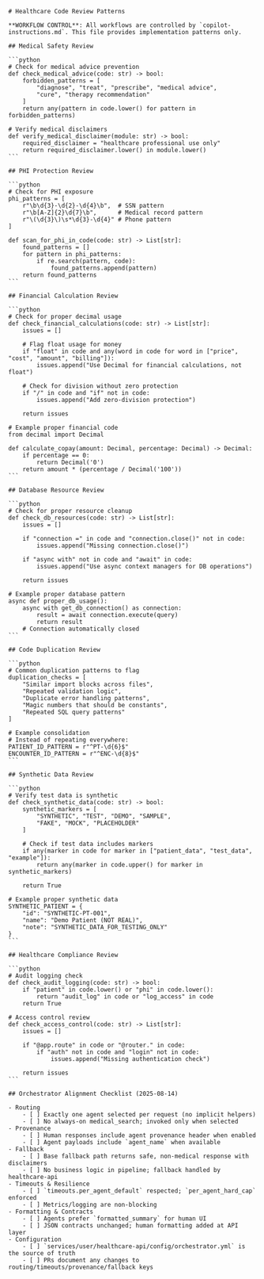 ````instructions
# Healthcare Code Review Patterns

**WORKFLOW CONTROL**: All workflows are controlled by `copilot-instructions.md`. This file provides implementation patterns only.

## Medical Safety Review

```python
# Check for medical advice prevention
def check_medical_advice(code: str) -> bool:
    forbidden_patterns = [
        "diagnose", "treat", "prescribe", "medical advice",
        "cure", "therapy recommendation"
    ]
    return any(pattern in code.lower() for pattern in forbidden_patterns)

# Verify medical disclaimers
def verify_medical_disclaimer(module: str) -> bool:
    required_disclaimer = "healthcare professional use only"
    return required_disclaimer.lower() in module.lower()
```

## PHI Protection Review

```python
# Check for PHI exposure
phi_patterns = [
    r"\b\d{3}-\d{2}-\d{4}\b",  # SSN pattern
    r"\b[A-Z]{2}\d{7}\b",      # Medical record pattern
    r"\(\d{3}\)\s*\d{3}-\d{4}" # Phone pattern
]

def scan_for_phi_in_code(code: str) -> List[str]:
    found_patterns = []
    for pattern in phi_patterns:
        if re.search(pattern, code):
            found_patterns.append(pattern)
    return found_patterns
```

## Financial Calculation Review

```python
# Check for proper decimal usage
def check_financial_calculations(code: str) -> List[str]:
    issues = []
    
    # Flag float usage for money
    if "float" in code and any(word in code for word in ["price", "cost", "amount", "billing"]):
        issues.append("Use Decimal for financial calculations, not float")
    
    # Check for division without zero protection
    if "/" in code and "if" not in code:
        issues.append("Add zero-division protection")
    
    return issues

# Example proper financial code
from decimal import Decimal

def calculate_copay(amount: Decimal, percentage: Decimal) -> Decimal:
    if percentage == 0:
        return Decimal('0')
    return amount * (percentage / Decimal('100'))
```

## Database Resource Review

```python
# Check for proper resource cleanup
def check_db_resources(code: str) -> List[str]:
    issues = []
    
    if "connection =" in code and "connection.close()" not in code:
        issues.append("Missing connection.close()")
    
    if "async with" not in code and "await" in code:
        issues.append("Use async context managers for DB operations")
    
    return issues

# Example proper database pattern
async def proper_db_usage():
    async with get_db_connection() as connection:
        result = await connection.execute(query)
        return result
    # Connection automatically closed
```

## Code Duplication Review

```python
# Common duplication patterns to flag
duplication_checks = [
    "Similar import blocks across files",
    "Repeated validation logic", 
    "Duplicate error handling patterns",
    "Magic numbers that should be constants",
    "Repeated SQL query patterns"
]

# Example consolidation
# Instead of repeating everywhere:
PATIENT_ID_PATTERN = r"^PT-\d{6}$"
ENCOUNTER_ID_PATTERN = r"^ENC-\d{8}$"
```

## Synthetic Data Review

```python
# Verify test data is synthetic
def check_synthetic_data(code: str) -> bool:
    synthetic_markers = [
        "SYNTHETIC", "TEST", "DEMO", "SAMPLE", 
        "FAKE", "MOCK", "PLACEHOLDER"
    ]
    
    # Check if test data includes markers
    if any(marker in code for marker in ["patient_data", "test_data", "example"]):
        return any(marker in code.upper() for marker in synthetic_markers)
    
    return True

# Example proper synthetic data
SYNTHETIC_PATIENT = {
    "id": "SYNTHETIC-PT-001",
    "name": "Demo Patient (NOT REAL)",
    "note": "SYNTHETIC_DATA_FOR_TESTING_ONLY"
}
```

## Healthcare Compliance Review

```python
# Audit logging check
def check_audit_logging(code: str) -> bool:
    if "patient" in code.lower() or "phi" in code.lower():
        return "audit_log" in code or "log_access" in code
    return True

# Access control review
def check_access_control(code: str) -> List[str]:
    issues = []
    
    if "@app.route" in code or "@router." in code:
        if "auth" not in code and "login" not in code:
            issues.append("Missing authentication check")
    
    return issues
```
 
## Orchestrator Alignment Checklist (2025-08-14)

- Routing
	- [ ] Exactly one agent selected per request (no implicit helpers)
	- [ ] No always-on medical_search; invoked only when selected
- Provenance
	- [ ] Human responses include agent provenance header when enabled
	- [ ] Agent payloads include `agent_name` when available
- Fallback
	- [ ] Base fallback path returns safe, non-medical response with disclaimers
	- [ ] No business logic in pipeline; fallback handled by healthcare-api
- Timeouts & Resilience
	- [ ] `timeouts.per_agent_default` respected; `per_agent_hard_cap` enforced
	- [ ] Metrics/logging are non-blocking
- Formatting & Contracts
	- [ ] Agents prefer `formatted_summary` for human UI
	- [ ] JSON contracts unchanged; human formatting added at API layer
- Configuration
	- [ ] `services/user/healthcare-api/config/orchestrator.yml` is the source of truth
	- [ ] PRs document any changes to routing/timeouts/provenance/fallback keys
````
